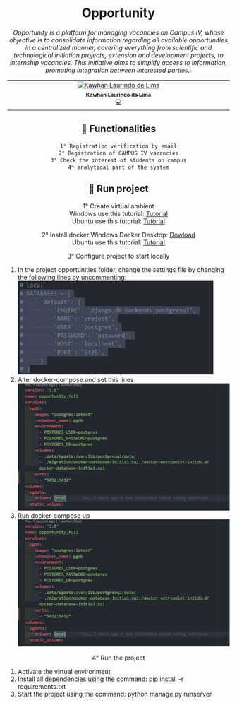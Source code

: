 <div align="center">

# Opportunity


_Opportunity is a platform for managing vacancies on Campus IV, whose objective is to consolidate information regarding all available opportunities in a centralized manner, covering everything from scientific and technological initiation projects, extension and development projects, to internship vacancies. This initiative aims to simplify access to information, promoting integration between interested parties.._ <br>

<!-- ALL-CONTRIBUTORS-LIST:START - Do not remove or modify this section -->
<!-- prettier-ignore-start -->
<!-- markdownlint-disable -->
<table>
  <tbody>
    <tr>
      <td align="center" valign="top" width="14.28%"><a href="https://www.linkedin.com/in/kawhan-laurindo-de-lima-b61a7a1b4/"><img src="https://avatars.githubusercontent.com/u/69232156?v=4?s=100" width="100px;" alt="Kawhan Laurindo de Lima"/><br /><sub><b>Kawhan Laurindo de Lima</b></sub></a><br /><a href="#code-Kawhan" title="Code">💻</a></td>
    </tr>
  </tbody>
</table>

<!-- markdownlint-restore -->
<!-- prettier-ignore-end -->

<!-- ALL-CONTRIBUTORS-LIST:END -->

## 📌 Functionalities
```
1° Registration verification by email
2° Registration of CAMPUS IV vacancies
3° Check the interest of students on campus
4° analytical part of the system
```


## 🤖 Run project
1° Create virtual ambient <br/>
Windows use this tutorial: <a href="https://www.codingforentrepreneurs.com/guides/install-python-on-windows/">Tutorial</a> </br>
Ubuntu use this tutorial: <a href="https://www.codingforentrepreneurs.com/guides/install-python-on-windows/](https://www.digitalocean.com/community/tutorials/how-to-install-python-3-and-set-up-a-programming-environment-on-ubuntu-20-04-quickstart)https://www.digitalocean.com/community/tutorials/how-to-install-python-3-and-set-up-a-programming-environment-on-ubuntu-20-04-quickstart">Tutorial</a> <br/>

2° Install docker
Windows Docker Desktop: <a href="https://www.codingforentrepreneurs.com/guides/install-python-on-windows/](https://www.docker.com/products/docker-desktop/">Dowload</a> </br>
Ubuntu use this tutorial: <a href="https://docs.docker.com/engine/install/ubuntu/">Tutorial</a> <br/>

3° Configure project to start locally <br/>
<ol align="left">
  <li>In the project opportunities folder, change the settings file by changing the following lines by uncommenting:</li>
  <img src=".github/assets/tcc_1.png"/>
  <li>Alter docker-compose and set this lines</li>
  <img src=".github/assets/TCC_2.png"/>
  <li>Run docker-compose up</li>
  <img src=".github/assets/TCC_2.png"/>
</ol>

4° Run the project <br/>
<ol align="left">
  <li>Activate the virtual environment</li>
  <li>Install all dependencies using the command: pip install -r requirements.txt</li>
  <li>Start the project using the command: python manage.py runserver</li>
</ol>



</div>
